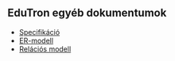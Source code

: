 ## EduTron egyéb dokumentumok

- [Specifikáció](https://docs.google.com/document/d/e/2PACX-1vS_cbFpSYoE8fOP_Iu5CRsNGUU8nq98y6ptw5dSZc7SvemVHOcP1e3YQeM_MW860A/pub)
- [ER-modell](https://docs.google.com/document/d/e/2PACX-1vTuxf_I4qSmIQ4jUoCRwwlLUQ9_fd6wwLnUq7pQMbHZ2rzpKNUGG9z4oSYincmdHeErgMzCsfxUOQwA/pub)
- [Relációs modell](https://docs.google.com/document/d/e/2PACX-1vQY-4rMxsIESD6pkvPt5CoEsWe7s4YHSwN6Lb9uXCytIqcN6oaEixtvPF8xRSToEscsQFnhuuYdrrPA/pub)
